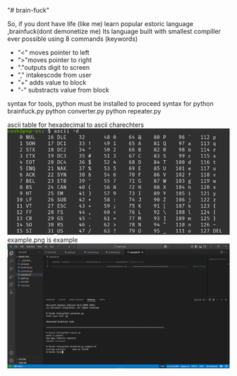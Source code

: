 "# brain-fuck" 


So, if you dont have life (like me) learn popular estoric language ,brainfuck(dont demonetize me)
Its  language built with smallest compiller ever possible using 8 commands (keywords)
+ "<" moves pointer to left
+ ">"moves pointer to right
+ "."outputs digit to screen
+ "," intakescode from user
+ "+" adds value to block
+ "-" substracts value from block

syntax for tools, python must be installed to proceed
syntax for
python brainfuck.py <filename>
python converter.py
python repeater.py

ascii table for hexadecimal to ascii charechters
![alt text](https://raw.githubusercontent.com/2511XD/brainfuck/refs/heads/main/ascii.png)
example.png is example
![alt text](https://raw.githubusercontent.com/2511XD/brainfuck/refs/heads/main/github.png)